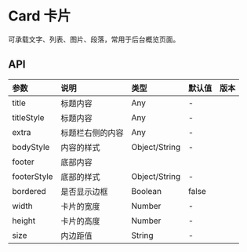 # Card 卡片
可承载文字、列表、图片、段落，常用于后台概览页面。

## API

| 参数 | 说明 | 类型 | 默认值 | 版本 |
| :-   | :-   |:- | :- |  :-: |
| title | 标题内容 | Any | - |
| titleStyle | 标题内容 | Any | - |
| extra | 标题栏右侧的内容 | Any | - |
| bodyStyle | 内容的样式 | Object/String | - |
| footer | 底部内容
| footerStyle | 底部的样式 | Object/String | - |
| bordered | 是否显示边框 | Boolean | false |
| width | 卡片的宽度 | Number | - |
| height | 卡片的高度 | Number | - |
| size | 内边距值 | String | - |